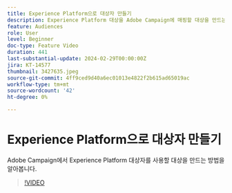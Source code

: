 ```yaml
---
title: Experience Platform으로 대상자 만들기
description: Experience Platform 대상을 Adobe Campaign에 매핑할 대상을 만드는 방법을 알아봅니다.
feature: Audiences
role: User
level: Beginner
doc-type: Feature Video
duration: 441
last-substantial-update: 2024-02-29T00:00:00Z
jira: KT-14577
thumbnail: 3427635.jpeg
source-git-commit: 4ff9ced9d40a6ec01013e4822f2b615ad65019ac
workflow-type: tm+mt
source-wordcount: '42'
ht-degree: 0%

---
```



# Experience Platform으로 대상자 만들기

Adobe Campaign에서 Experience Platform 대상자를 사용할 대상을 만드는 방법을 알아봅니다.

>[!VIDEO](https://video.tv.adobe.com/v/3427635/?learn=on)
